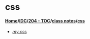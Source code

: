 # css
#### [Home](../../../..)\/[IDC](../../..)\/[204 - TOC](../..)\/[class notes](..)\/[css]()
- [_my.css_](my.css)
